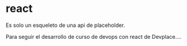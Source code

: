 # react

Es solo un esqueleto de una api de placeholder.

Para seguir el desarrollo de curso de devops con react de Devplace....

